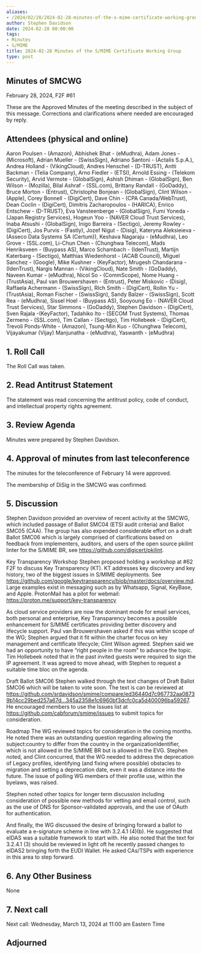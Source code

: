 ```yaml
---
aliases:
- /2024/02/28/2024-02-28-minutes-of-the-s-mime-certificate-working-group/
author: Stephen Davidson
date: 2024-02-28 00:00:00
tags:
- Minutes
- S/MIME
title: 2024-02-28 Minutes of the S/MIME Certificate Working Group
type: post
---
```


## Minutes of SMCWG

February 28, 2024, F2F #61

These are the Approved Minutes of the meeting described in the subject of this message. Corrections and clarifications where needed are encouraged by reply.

## Attendees (physical and online)

Aaron Poulsen - (Amazon), Abhishek Bhat  - (eMudhra), Adam Jones - (Microsoft), Adrian Mueller - (SwissSign), Adriano Santoni - (Actalis S.p.A.), Andrea Holland - (VikingCloud), Andres Henschel - (D-TRUST), Antti Backman - (Telia Company), Arno Fiedler - (ETSI), Arnold Essing - (Telekom Security), Arvid Vermote - (GlobalSign), Ashish Dhiman - (GlobalSign), Ben Wilson - (Mozilla), Bilal Ashraf - (SSL.com), Brittany Randall - (GoDaddy), Bruce Morton - (Entrust), Christophe Bonjean - (GlobalSign), Clint Wilson - (Apple), Corey Bonnell - (DigiCert), Dave Chin - (CPA Canada/WebTrust), Dean Coclin - (DigiCert), Dimitris Zacharopoulos - (HARICA), Enrico Entschew - (D-TRUST), Eva Vansteenberge - (GlobalSign), Fumi Yoneda - (Japan Registry Services), Hogeun Yoo - (NAVER Cloud Trust Services), Inaba Atsushi - (GlobalSign), Inigo Barreira - (Sectigo), Jeremy Rowley - (DigiCert), Jos Purvis - (Fastly), Jozef Nigut - (Disig), Kateryna Aleksieieva - (Asseco Data Systems SA (Certum)), Keshava Nagaraju - (eMudhra), Leo Grove - (SSL.com), Li-Chun Chen - (Chunghwa Telecom), Mads Henriksveen - (Buypass AS), Marco Schambach - (IdenTrust), Martijn Katerbarg - (Sectigo), Matthias Wiedenhorst - (ACAB Council), Miguel Sanchez - (Google), Mike Kushner - (KeyFactor), Mrugesh Chandarana - (IdenTrust), Nargis Mannan - (VikingCloud), Nate Smith - (GoDaddy), Naveen Kumar - (eMudhra), Nicol So - (CommScope), Nome Huang - (TrustAsia), Paul van Brouwershaven - (Entrust), Peter Miskovic - (Disig), Raffaela Achermann - (SwissSign), RIch Smith - (DigiCert), Rollin Yu - (TrustAsia), Roman Fischer - (SwissSign), Sandy Balzer - (SwissSign), Scott Rea - (eMudhra), Sissel Hoel - (Buypass AS), Sooyoung Eo - (NAVER Cloud Trust Services), Star Simmons - (GoDaddy), Stephen Davidson - (DigiCert), Sven Rajala -(KeyFactor), Tadahiko Ito - (SECOM Trust Systems), Thomas Zermeno - (SSL.com), Tim Callan - (Sectigo), Tim Hollebeek - (DigiCert), Trevoli Ponds-White - (Amazon), Tsung-Min Kuo - (Chunghwa Telecom), Vijayakumar (Vijay) Manjunatha - (eMudhra), Yaswanth  - (eMudhra)

## 1. Roll Call

The Roll Call was taken.

## 2. Read Antitrust Statement

The statement was read concerning the antitrust policy, code of conduct, and intellectual property rights agreement.

## 3. Review Agenda

Minutes were prepared by Stephen Davidson.

## 4. Approval of minutes from last teleconference

The minutes for the teleconference of February 14 were approved.

The membership of DiSig in the SMCWG was confirmed.

## 5. Discussion

Stephen Davidson provided an overview of recent activity at the SMCWG, which included passage of Ballot SMC04 (ETSI audit criteria) and Ballot SMC05 (CAA).  The group has also expended considerable effort on a draft Ballot SMC06 which is largely comprised of clarifications based on feedback from implementers, auditors, and users of the open source pkilint linter for the S/MIME BR, see https://github.com/digicert/pkilint.

Key Transparency Workshop
Stephen proposed holding a workshop at #62 F2F to discuss Key Transparency (KT).  KT addresses key discovery and key history, two of the biggest issues in S/MIME deployments.  See https://github.com/google/keytransparency/blob/master/docs/overview.md.  Large examples exist in messaging such as by Whatsapp, Signal, KeyBase, and Apple.  ProtonMail has a pilot for webmail:  https://proton.me/support/key-transparency 

As cloud service providers are now the dominant mode for email services, both personal and enterprise, Key Transparency becomes a possible enhancement for S/MIME certificates providing better discovery and lifecycle support.  Paul van Brouwershaven asked if this was within scope of the WG; Stephen argued that it fit within the charter focus on key management and certificate lifecycle; Clint Wilson agreed. Stephen said we had an opportunity to have “right people in the room” to advance the topic.  Tim Hollebeek noted that in the past invited guests were required to sign the IP agreement.  It was agreed to move ahead, with Stephen to request a suitable time bloc on the agenda.

Draft Ballot SMC06
Stephen walked through the text changes of Draft Ballot SMC06 which will be taken to vote soon.  The text is can be reviewed at https://github.com/srdavidson/smime/compare/ed36440d7c967732aa08739b14cc29bed257a67d...345a2358e1c6960bf3dcfc0ca5d400096ba59267.  He encouraged members to use the Issues list at https://github.com/cabforum/smime/issues to submit topics for consideration.

Roadmap
The WG reviewed topics for consideration in the coming months.  He noted there was an outstanding question regarding allowing the subject:country to differ from the country in the organizationIdentifier, which is not allowed in the S/MIME BR but is allowed in the EVG.  Stephen noted, and Clint concurred, that the WG needed to address the deprecation of Legacy profiles, identifying (and fixing where possible) obstacles to migration and setting a deprecation date, even it was a distance into the future.  The issue of polling WG members of their profile use, within the byelaws, was raised.  

Stephen noted other topics for longer term discussion including consideration of possible new methods for vetting and email control, such as the use of DNS for Sponsor-validated approvals, and the use of OAuth for authentication.

And finally, the WG discussed the desire of bringing forward a ballot to evaluate a e-signature scheme in line with 3.2.4.1 (4)(b).  He suggested that eIDAS was a suitable framework to start with.  He also noted that the text for 3.2.4.1 (3) should be reviewed in light oft he recently passed changes to eIDAS2 bringing forth the EUDI Wallet.  He asked CAs/TSPs with experience in this area to step forward.

## 6. Any Other Business

None

## 7. Next call

Next call: Wednesday, March 13, 2024 at 11:00 am Eastern Time

## Adjourned


